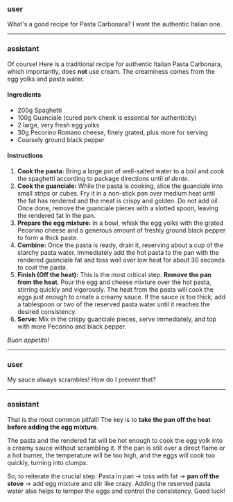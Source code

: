 ### user

What's a good recipe for Pasta Carbonara? I want the authentic Italian one.

---

### assistant

Of course! Here is a traditional recipe for authentic Italian Pasta Carbonara, which importantly, does **not** use cream. The creaminess comes from the egg yolks and pasta water.

#### Ingredients

- 200g Spaghetti
- 100g Guanciale (cured pork cheek is essential for authenticity)
- 2 large, very fresh egg yolks
- 30g Pecorino Romano cheese, finely grated, plus more for serving
- Coarsely ground black pepper

#### Instructions

1.  **Cook the pasta:** Bring a large pot of well-salted water to a boil and cook the spaghetti according to package directions until _al dente_.
2.  **Cook the guanciale:** While the pasta is cooking, slice the guanciale into small strips or cubes. Fry it in a non-stick pan over medium heat until the fat has rendered and the meat is crispy and golden. Do not add oil. Once done, remove the guanciale pieces with a slotted spoon, leaving the rendered fat in the pan.
3.  **Prepare the egg mixture:** In a bowl, whisk the egg yolks with the grated Pecorino cheese and a generous amount of freshly ground black pepper to form a thick paste.
4.  **Combine:** Once the pasta is ready, drain it, reserving about a cup of the starchy pasta water. Immediately add the hot pasta to the pan with the rendered guanciale fat and toss well over low heat for about 30 seconds to coat the pasta.
5.  **Finish (Off the heat):** This is the most critical step. **Remove the pan from the heat**. Pour the egg and cheese mixture over the hot pasta, stirring quickly and vigorously. The heat from the pasta will cook the eggs just enough to create a creamy sauce. If the sauce is too thick, add a tablespoon or two of the reserved pasta water until it reaches the desired consistency.
6.  **Serve:** Mix in the crispy guanciale pieces, serve immediately, and top with more Pecorino and black pepper.

_Buon appetito!_

---

### user

My sauce always scrambles! How do I prevent that?

---

### assistant

That is the most common pitfall! The key is to **take the pan off the heat before adding the egg mixture**.

The pasta and the rendered fat will be hot enough to cook the egg yolk into a creamy sauce without scrambling it. If the pan is still over a direct flame or a hot burner, the temperature will be too high, and the eggs will cook too quickly, turning into clumps.

So, to reiterate the crucial step: Pasta in pan -> toss with fat -> **pan off the stove** -> add egg mixture and stir like crazy. Adding the reserved pasta water also helps to temper the eggs and control the consistency. Good luck!
